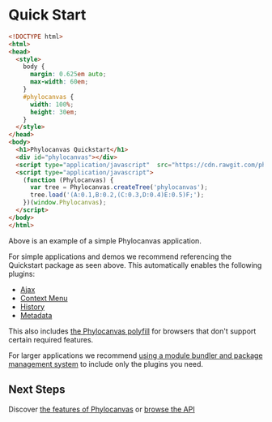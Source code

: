 # Quick Start
```html
<!DOCTYPE html>
<html>
<head>
  <style>
    body {
      margin: 0.625em auto;
      max-width: 60em;
    }
    #phylocanvas {
      width: 100%;
      height: 30em;
    }
  </style>
</head>
<body>
  <h1>Phylocanvas Quickstart</h1>
  <div id="phylocanvas"></div>
  <script type="application/javascript"  src="https://cdn.rawgit.com/phylocanvas/phylocanvas-quickstart/v2.3.0/phylocanvas-quickstart.js"></script>
  <script type="application/javascript">
    (function (Phylocanvas) {
      var tree = Phylocanvas.createTree('phylocanvas');
      tree.load('(A:0.1,B:0.2,(C:0.3,D:0.4)E:0.5)F;');
    })(window.Phylocanvas);
  </script>
</body>
</html>
```
Above is an example of a simple Phylocanvas application.

For simple applications and demos we recommend referencing the Quickstart package as seen above. This automatically enables the following plugins:

* [Ajax](/plugins/ajax)
* [Context Menu](/plugins/context-menu)
* [History](/plugins/history)
* [Metadata](/plugins/metadata)

This also includes [the Phylocanvas polyfill](/install#polyfill) for browsers that don't support certain required features.

For larger applications we recommend [using a module bundler and package management system](/install) to include only the plugins you need.

## Next Steps

Discover [the features of Phylocanvas](/features) or [browse the API](/api)
